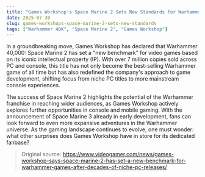 ```yaml
---
title: "Games Workshop's Space Marine 2 Sets New Standards for Warhammer Games"
date: 2025-07-30
slug: games-workshops-space-marine-2-sets-new-standards
tags: ["Warhammer 40K", "Space Marine 2", "Games Workshop"]
---
```


In a groundbreaking move, Games Workshop has declared that Warhammer 40,000: Space Marine 2 has set a "new benchmark" for video games based on its iconic intellectual property (IP). With over 7 million copies sold across PC and console, this title has not only become the best-selling Warhammer game of all time but has also redefined the company's approach to game development, shifting focus from niche PC titles to more mainstream console experiences.

The success of Space Marine 2 highlights the potential of the Warhammer franchise in reaching wider audiences, as Games Workshop actively explores further opportunities in console and mobile gaming. With the announcement of Space Marine 3 already in early development, fans can look forward to even more expansive adventures in the Warhammer universe. As the gaming landscape continues to evolve, one must wonder: what other surprises does Games Workshop have in store for its dedicated fanbase?
> Original source: https://www.videogamer.com/news/games-workshop-says-space-marine-2-has-set-a-new-benchmark-for-warhammer-games-after-decades-of-niche-pc-releases/